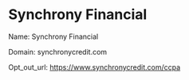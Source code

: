 # Synchrony Financial

Name: Synchrony Financial

Domain: synchronycredit.com

Opt_out_url: https://www.synchronycredit.com/ccpa
